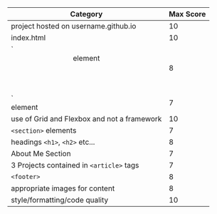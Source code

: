Category|Max Score
---|---
project hosted on username.github.io|10
index.html|10
`<header> element|8
`<nav> element|7
use of Grid and Flexbox and not a framework| 10
`<section>` elements|7
headings `<h1>`, `<h2>` etc...|8
About Me Section|7
3 Projects contained in `<article>` tags|7
`<footer>`|8
appropriate images for content|8
style/formatting/code quality|10

